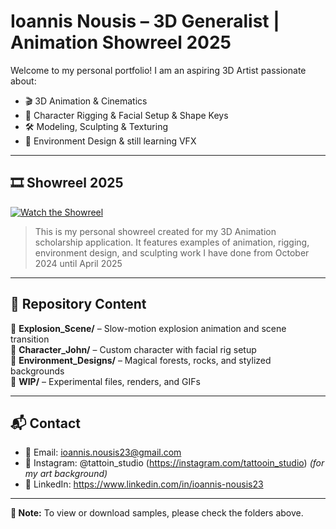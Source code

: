# Ioannis Nousis – 3D Generalist | Animation Showreel 2025

Welcome to my personal portfolio! I am an aspiring 3D Artist passionate about:

- 🎬 3D Animation & Cinematics  
- 🧍 Character Rigging & Facial Setup & Shape Keys 
- 🛠️ Modeling, Sculpting & Texturing  
- 🌳 Environment Design & still learning VFX  

---

## 🎞️ Showreel 2025

[![Watch the Showreel](https://img.youtube.com/vi/NGTvuZC5dFM/0.jpg)](https://www.youtube.com/watch?v=NGTvuZC5dFM)

> This is my personal showreel created for my 3D Animation scholarship application. It features examples of animation, rigging, environment design, and sculpting work I have done from October 2024 until  April 2025 

---

## 📂 Repository Content

🔹 **Explosion_Scene/** – Slow-motion explosion animation and scene transition  
🔹 **Character_John/** – Custom character with facial rig setup  
🔹 **Environment_Designs/** – Magical forests, rocks, and stylized backgrounds  
🔹 **WIP/** – Experimental files, renders, and GIFs  

---

## 📬 Contact

- 📧 Email: ioannis.nousis23@gmail.com  
- 📸 Instagram: @tattoin_studio (https://instagram.com/tattooin_studio) *(for my art background)*  
- 🔗 LinkedIn: https://www.linkedin.com/in/ioannis-nousis23

  
---

**📌 Note:** To view or download samples, please check the folders above.

